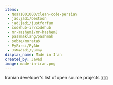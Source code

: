 ```yaml
---
items:
 - Noah1001000/clean-code-persian
 - jadijadi/bestoon
 - jadijadi/justforfun
 - codehub-ir/codehub
 - mr-hashemi/mr-hashemi
 - pashmaklang/pashmak
 - sobhe/moratab
 - PyFarsi/PyAbr
 - JaMedadi/yummy
display_name: Made in Iran
created_by: Javad
image: made-in-iran.png
---
```

Iranian developer's list of open source projects :iran:
